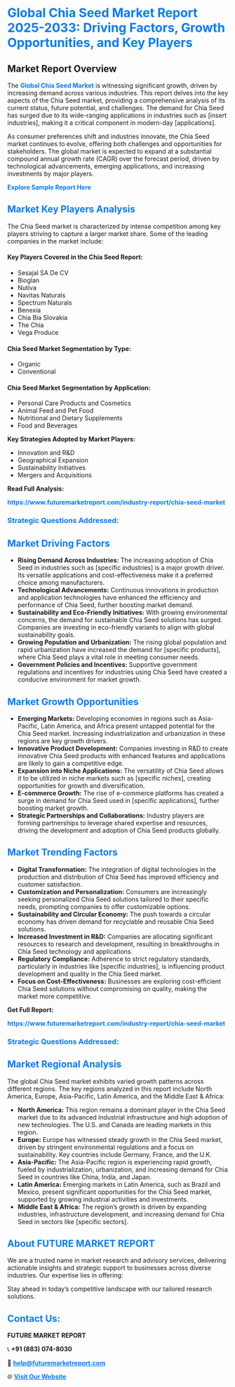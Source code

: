 <h1 style="color: #007BFF;">Global Chia Seed Market Report 2025-2033: Driving Factors, Growth Opportunities, and Key Players</h1>

<section id="overview">
<h2>Market Report Overview</h2>
<p>The <a href="https://www.futuremarketreport.com/industry-report/chia-seed-market" style="color: #007BFF; text-decoration: none;"><strong>Global Chia Seed Market</strong></a> is witnessing significant growth, driven by increasing demand across various industries. This report delves into the key aspects of the Chia Seed market, providing a comprehensive analysis of its current status, future potential, and challenges. The demand for Chia Seed has surged due to its wide-ranging applications in industries such as [insert industries], making it a critical component in modern-day [applications].</p>
<p>As consumer preferences shift and industries innovate, the Chia Seed market continues to evolve, offering both challenges and opportunities for stakeholders. The global market is expected to expand at a substantial compound annual growth rate (CAGR) over the forecast period, driven by technological advancements, emerging applications, and increasing investments by major players.</p>
</section>

<section id="overview">
<p><a href="https://www.futuremarketreport.com/request-sample/reportId=54286" style="color: #007BFF; text-decoration: none;"><strong>Explore Sample Report Here</strong></a></p>
</section>

<section id="key-players">
<h2 style="color: #007BFF;">Market Key Players Analysis</h2>
<p>The Chia Seed market is characterized by intense competition among key players striving to capture a larger market share. Some of the leading companies in the market include:</p>
<h4>Key Players Covered in the Chia Seed Report:</h4>
<ul><li>Sesajal SA De CV</li><li>Bioglan</li><li>Nutiva</li><li>Navitas Naturals</li><li>Spectrum Naturals</li><li>Benexia</li><li>Chia Bia Slovakia</li><li>The Chia</li><li>Vega Produce</li></ul>
<h4>Chia Seed Market Segmentation by Type:</h4>
<ul><li>Organic</li><li>Conventional</li></ul>

<h4>Chia Seed Market Segmentation by Application:</h4>
<ul><li>Personal Care Products and Cosmetics</li><li>Animal Feed and Pet Food</li><li>Nutritional and Dietary Supplements</li><li>Food and Beverages</li></ul>
<p><strong>Key Strategies Adopted by Market Players:</strong></p>
<ul>
<li>Innovation and R&D</li>
<li>Geographical Expansion</li>
<li>Sustainability Initiatives</li>
<li>Mergers and Acquisitions</li>
</ul>
</section>

<section>
<p><strong>Read Full Analysis: </strong></p><a href="https://www.futuremarketreport.com/industry-report/chia-seed-market" style="color: #007BFF; text-decoration: none;"><strong>https://www.futuremarketreport.com/industry-report/chia-seed-market</strong></a>
<h3 style="color: #007BFF;">Strategic Questions Addressed:</h3>
</section>

<section id="driving-factors">
<h2 style="color: #007BFF;">Market Driving Factors</h2>
<ul>
<li><strong>Rising Demand Across Industries:</strong> The increasing adoption of Chia Seed in industries such as [specific industries] is a major growth driver. Its versatile applications and cost-effectiveness make it a preferred choice among manufacturers.</li>
<li><strong>Technological Advancements:</strong> Continuous innovations in production and application technologies have enhanced the efficiency and performance of Chia Seed, further boosting market demand.</li>
<li><strong>Sustainability and Eco-Friendly Initiatives:</strong> With growing environmental concerns, the demand for sustainable Chia Seed solutions has surged. Companies are investing in eco-friendly variants to align with global sustainability goals.</li>
<li><strong>Growing Population and Urbanization:</strong> The rising global population and rapid urbanization have increased the demand for [specific products], where Chia Seed plays a vital role in meeting consumer needs.</li>
<li><strong>Government Policies and Incentives:</strong> Supportive government regulations and incentives for industries using Chia Seed have created a conducive environment for market growth.</li>
</ul>
</section>

<section id="growth-opportunities">
<h2 style="color: #007BFF;">Market Growth Opportunities</h2>
<ul>
<li><strong>Emerging Markets:</strong> Developing economies in regions such as Asia-Pacific, Latin America, and Africa present untapped potential for the Chia Seed market. Increasing industrialization and urbanization in these regions are key growth drivers.</li>
<li><strong>Innovative Product Development:</strong> Companies investing in R&D to create innovative Chia Seed products with enhanced features and applications are likely to gain a competitive edge.</li>
<li><strong>Expansion into Niche Applications:</strong> The versatility of Chia Seed allows it to be utilized in niche markets such as [specific niches], creating opportunities for growth and diversification.</li>
<li><strong>E-commerce Growth:</strong> The rise of e-commerce platforms has created a surge in demand for Chia Seed used in [specific applications], further boosting market growth.</li>
<li><strong>Strategic Partnerships and Collaborations:</strong> Industry players are forming partnerships to leverage shared expertise and resources, driving the development and adoption of Chia Seed products globally.</li>
</ul>
</section>

<section id="trending-factors">
<h2 style="color: #007BFF;">Market Trending Factors</h2>
<ul>
<li><strong>Digital Transformation:</strong> The integration of digital technologies in the production and distribution of Chia Seed has improved efficiency and customer satisfaction.</li>
<li><strong>Customization and Personalization:</strong> Consumers are increasingly seeking personalized Chia Seed solutions tailored to their specific needs, prompting companies to offer customizable options.</li>
<li><strong>Sustainability and Circular Economy:</strong> The push towards a circular economy has driven demand for recyclable and reusable Chia Seed solutions.</li>
<li><strong>Increased Investment in R&D:</strong> Companies are allocating significant resources to research and development, resulting in breakthroughs in Chia Seed technology and applications.</li>
<li><strong>Regulatory Compliance:</strong> Adherence to strict regulatory standards, particularly in industries like [specific industries], is influencing product development and quality in the Chia Seed market.</li>
<li><strong>Focus on Cost-Effectiveness:</strong> Businesses are exploring cost-efficient Chia Seed solutions without compromising on quality, making the market more competitive.</li>
</ul>
</section>

<section>
<p><strong>Get Full Report: </strong></p><a href="https://www.futuremarketreport.com/industry-report/chia-seed-market" style="color: #007BFF; text-decoration: none;"><strong>https://www.futuremarketreport.com/industry-report/chia-seed-market</strong></a>
<h3 style="color: #007BFF;">Strategic Questions Addressed:</h3>
</section>


<section id="regional-analysis">
<h2 style="color: #007BFF;">Market Regional Analysis</h2>
<p>The global Chia Seed market exhibits varied growth patterns across different regions. The key regions analyzed in this report include North America, Europe, Asia-Pacific, Latin America, and the Middle East & Africa:</p>
<ul>
<li><strong>North America:</strong> This region remains a dominant player in the Chia Seed market due to its advanced industrial infrastructure and high adoption of new technologies. The U.S. and Canada are leading markets in this region.</li>
<li><strong>Europe:</strong> Europe has witnessed steady growth in the Chia Seed market, driven by stringent environmental regulations and a focus on sustainability. Key countries include Germany, France, and the U.K.</li>
<li><strong>Asia-Pacific:</strong> The Asia-Pacific region is experiencing rapid growth, fueled by industrialization, urbanization, and increasing demand for Chia Seed in countries like China, India, and Japan.</li>
<li><strong>Latin America:</strong> Emerging markets in Latin America, such as Brazil and Mexico, present significant opportunities for the Chia Seed market, supported by growing industrial activities and investments.</li>
<li><strong>Middle East & Africa:</strong> The region’s growth is driven by expanding industries, infrastructure development, and increasing demand for Chia Seed in sectors like [specific sectors].</li>
</ul>
</section>

<footer>
<h2 style="color: #007BFF;">About FUTURE MARKET REPORT</h2>
<p>We are a trusted name in market research and advisory services, delivering actionable insights and strategic support to businesses across diverse industries. Our expertise lies in offering:</p>

<p>Stay ahead in today’s competitive landscape with our tailored research solutions.</p>

<h2 style="color: #007BFF;">Contact Us:</h2>
<p><strong>FUTURE MARKET REPORT</strong></p>
<p>📞 <strong>+91 (883) 074-8030</strong></p>
<p>📧 <strong><a href="mailto:help@futuremarketreport.com" style="color: #007BFF;">help@futuremarketreport.com</a></strong></p>
<p>🌐 <strong><a href="https://www.futuremarketreport.com/" style="color: #007BFF;">Visit Our Website</a></strong></p>
</footer>